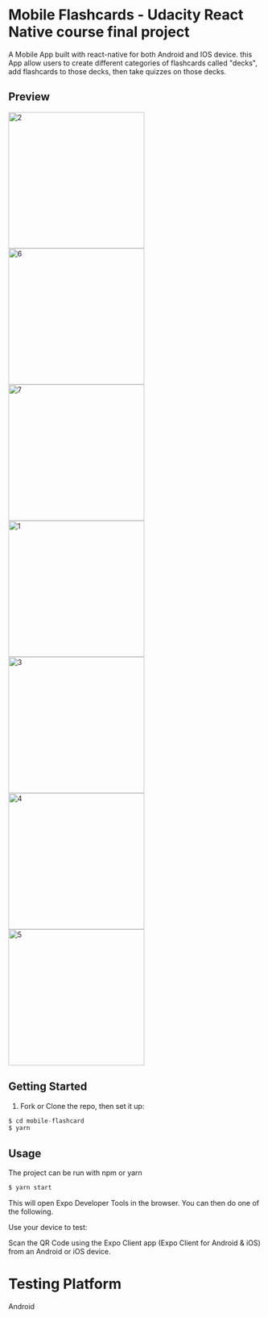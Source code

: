 # Mobile Flashcards - Udacity React Native course final project

A Mobile App built with react-native for both Android and IOS device. this App allow users to create different categories of flashcards called "decks", add flashcards to those decks, then take quizzes on those decks.

## Preview

<span>
 <img src="./docs/images/two.png" alt="2"  width="270" />
 <img src="./docs/images/six.png" alt="6"  width="270" />
 <img src="./docs/images/seven.png" alt="7"  width="270" />
 <img src="./docs/images/one.png" alt="1"  width="270" />
 <img src="./docs/images/three.png" alt="3"  width="270" />
 <img src="./docs/images/four.png" alt="4"  width="270" />
 <img src="./docs/images/five.png" alt="5"  width="270" />
</span>

## Getting Started

1. Fork or Clone the repo, then set it up:

```javascript
$ cd mobile-flashcard
$ yarn
```

## Usage

The project can be run with npm or yarn

```javascript
$ yarn start
```

This will open Expo Developer Tools in the browser. You can then do one of the following.

Use your device to test:

Scan the QR Code using the Expo Client app (Expo Client for Android & iOS) from an Android or iOS device.

# Testing Platform

Android
